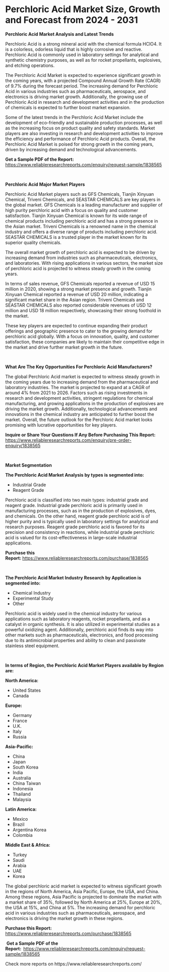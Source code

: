 <p><h1>Perchloric Acid Market Size, Growth and Forecast from 2024 - 2031</h1></p><p><strong>Perchloric Acid Market Analysis and Latest Trends</strong></p>
<p><p>Perchloric Acid is a strong mineral acid with the chemical formula HClO4. It is a colorless, odorless liquid that is highly corrosive and reactive. Perchloric Acid is commonly used in laboratory settings for analytical and synthetic chemistry purposes, as well as for rocket propellants, explosives, and etching operations.</p><p>The Perchloric Acid Market is expected to experience significant growth in the coming years, with a projected Compound Annual Growth Rate (CAGR) of 9.7% during the forecast period. The increasing demand for Perchloric Acid in various industries such as pharmaceuticals, aerospace, and electronics is driving market growth. Additionally, the growing use of Perchloric Acid in research and development activities and in the production of chemicals is expected to further boost market expansion.</p><p>Some of the latest trends in the Perchloric Acid Market include the development of eco-friendly and sustainable production processes, as well as the increasing focus on product quality and safety standards. Market players are also investing in research and development activities to improve the efficiency and performance of Perchloric Acid products. Overall, the Perchloric Acid Market is poised for strong growth in the coming years, driven by increasing demand and technological advancements.</p></p>
<p><strong>Get a Sample PDF of the Report:&nbsp;</strong> <a href="https://www.reliableresearchreports.com/enquiry/request-sample/1838565">https://www.reliableresearchreports.com/enquiry/request-sample/1838565</a></p>
<p>&nbsp;</p>
<p><strong>Perchloric Acid Major Market Players</strong></p>
<p><p>Perchloric Acid Market players such as GFS Chemicals, Tianjin Xinyuan Chemical, Triveni Chemicals, and SEASTAR CHEMICALS are key players in the global market. GFS Chemicals is a leading manufacturer and supplier of high purity perchloric acid with a focus on quality and customer satisfaction. Tianjin Xinyuan Chemical is known for its wide range of chemical products including perchloric acid and has a strong presence in the Asian market. Triveni Chemicals is a renowned name in the chemical industry and offers a diverse range of products including perchloric acid. SEASTAR CHEMICALS is a trusted player in the market known for its superior quality chemicals.</p><p>The overall market growth of perchloric acid is expected to be driven by increasing demand from industries such as pharmaceuticals, electronics, and laboratories. With rising applications in various sectors, the market size of perchloric acid is projected to witness steady growth in the coming years.</p><p>In terms of sales revenue, GFS Chemicals reported a revenue of USD 15 million in 2020, showing a strong market presence and growth. Tianjin Xinyuan Chemical reported a revenue of USD 20 million, indicating a significant market share in the Asian region. Triveni Chemicals and SEASTAR CHEMICALS also reported considerable revenues of USD 12 million and USD 18 million respectively, showcasing their strong foothold in the market.</p><p>These key players are expected to continue expanding their product offerings and geographic presence to cater to the growing demand for perchloric acid globally. With a focus on innovation, quality, and customer satisfaction, these companies are likely to maintain their competitive edge in the market and drive further market growth in the future.</p></p>
<p>&nbsp;</p>
<p><strong>What Are The Key Opportunities For Perchloric Acid Manufacturers?</strong></p>
<p><p>The global Perchloric Acid market is expected to witness steady growth in the coming years due to increasing demand from the pharmaceutical and laboratory industries. The market is projected to expand at a CAGR of around 4% from 2021 to 2026. Factors such as rising investments in research and development activities, stringent regulations for chemical manufacturing, and growing applications in the production of explosives are driving the market growth. Additionally, technological advancements and innovations in the chemical industry are anticipated to further boost the market. Overall, the future outlook for the Perchloric Acid market looks promising with lucrative opportunities for key players.</p></p>
<p><strong>Inquire or Share Your Questions If Any Before Purchasing This Report:</strong> <a href="https://www.reliableresearchreports.com/enquiry/pre-order-enquiry/1838565">https://www.reliableresearchreports.com/enquiry/pre-order-enquiry/1838565</a></p>
<p>&nbsp;</p>
<p><strong>Market Segmentation</strong></p>
<p><strong>The Perchloric Acid Market Analysis by types is segmented into:</strong></p>
<p><ul><li>Industrial Grade</li><li>Reagent Grade</li></ul></p>
<p><p>Perchloric acid is classified into two main types: industrial grade and reagent grade. Industrial grade perchloric acid is primarily used in manufacturing processes, such as in the production of explosives, dyes, and chemicals. On the other hand, reagent grade perchloric acid is of higher purity and is typically used in laboratory settings for analytical and research purposes. Reagent grade perchloric acid is favored for its precision and consistency in reactions, while industrial grade perchloric acid is valued for its cost-effectiveness in large-scale industrial applications.</p></p>
<p><strong>Purchase this Report:&nbsp;</strong><a href="https://www.reliableresearchreports.com/purchase/1838565">https://www.reliableresearchreports.com/purchase/1838565</a></p>
<p>&nbsp;</p>
<p><strong>The Perchloric Acid Market Industry Research by Application is segmented into:</strong></p>
<p><ul><li>Chemical Industry</li><li>Experimental Study</li><li>Other</li></ul></p>
<p><p>Perchloric acid is widely used in the chemical industry for various applications such as laboratory reagents, rocket propellants, and as a catalyst in organic synthesis. It is also utilized in experimental studies as a powerful oxidizing agent. Additionally, perchloric acid finds its way into other markets such as pharmaceuticals, electronics, and food processing due to its antimicrobial properties and ability to clean and passivate stainless steel equipment.</p></p>
<p>&nbsp;</p>
<p><strong>In terms of Region, the Perchloric Acid Market Players available by Region are:</strong></p>
<p>
    <p> <strong> North America: </strong>
        <ul>
            <li>United States</li>
            <li>Canada</li>
        </ul>
        </p> 
    <p> <strong> Europe: </strong>
        <ul>
            <li>Germany</li>
            <li>France</li>
            <li>U.K.</li>
            <li>Italy</li>
            <li>Russia</li>
        </ul>
        </p> 
    <p> <strong> Asia-Pacific: </strong>
        <ul>
            <li>China</li>
            <li>Japan</li>
            <li>South Korea</li>
            <li>India</li>
            <li>Australia</li>
            <li>China Taiwan</li>
            <li>Indonesia</li>
            <li>Thailand</li>
            <li>Malaysia</li>
        </ul>
        </p> 
    <p> <strong> Latin America: </strong>
        <ul>
            <li>Mexico</li>
            <li>Brazil</li>
            <li>Argentina Korea</li>
            <li>Colombia</li>
        </ul>
        </p> 
    <p> <strong> Middle East & Africa: </strong>
        <ul>
            <li>Turkey</li>
            <li>Saudi</li>
            <li>Arabia</li>
            <li>UAE</li>
            <li>Korea</li>
        </ul>
    </p>
    </p>
<p><p>The global perchloric acid market is expected to witness significant growth in the regions of North America, Asia Pacific, Europe, the USA, and China. Among these regions, Asia Pacific is projected to dominate the market with a market share of 35%, followed by North America at 25%, Europe at 20%, the USA at 15%, and China at 5%. The increasing demand for perchloric acid in various industries such as pharmaceuticals, aerospace, and electronics is driving the market growth in these regions.</p></p>
<p><strong>Purchase this Report: </strong><a href="https://www.reliableresearchreports.com/purchase/1838565">https://www.reliableresearchreports.com/purchase/1838565</a></p>
<p>&nbsp;<strong>Get a Sample PDF of the Report:&nbsp;&nbsp;</strong><a href="https://www.reliableresearchreports.com/enquiry/request-sample/1838565">https://www.reliableresearchreports.com/enquiry/request-sample/1838565</a></p>
<p><strong></strong></p>
<p>Check more reports on https://www.reliableresearchreports.com/</p>